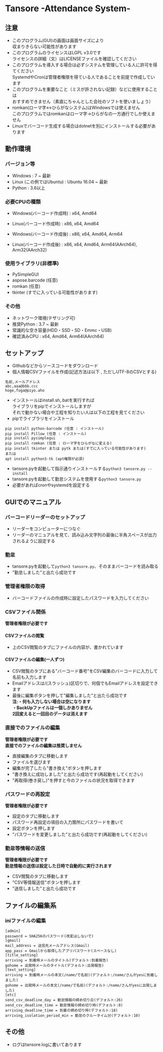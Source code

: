 # Tansore -Attendance System-
## 注意
- このプログラム(GUI)の画面は画面サイズにより<br/>
収まりきらない可能性があります<br/>
- このプログラムのライセンスはLGPL v3.0です<br/>
ライセンスの詳細（文）はLICENSEファイルを確認してください<br/>
- このプログラムを導入する場合は必ずシステムを管理している人に許可を得てください<br/>
SystemdやCronは管理者権限を得ている人であることを前提で作成しています<br/>
- このプログラムを重要なこと（ミスが許されない記録）などに使用することは<br/>
おすすめできません（素直にちゃんとした会社のソフトを使いましょう）<br/>
- romkan(ローマ字<->ひらがなシステム)はWindowsでは使えません<br/>
このプログラムではromkanはローマ字->ひらがなの一方通行でしか使えません<br/>
- Linuxでバーコード生成する場合はdotnetを別にインストールする必要があります<br/>
## 動作環境
### バージョン等
- Windows : 7 ~ 最新
- Linux (この例ではUbuntu) : Ubuntu 16.04 ~ 最新
- Python : 3.6以上
### 必要CPUの種類
- Windows(バーコード作成時) : x64, Amd64<br/>
- Linux(バーコード作成時) : x86, x64, Amd64<br/>

- Windows(バーコード作成後) : x86, x64, Amd64, Arm64<br/>
- Linux(バーコード作成後) : x86, x64, Amd64, Arm64(AArch64), Arm32(AArch32)<br/>
### 使用ライブラリ(非標準)
- PySimpleGUI<br/>
- aspose.barcode (任意)<br/>
- romkan (任意)
- tkinter (すでに入っている可能性があります)<br/>
### その他
- ネットワーク環境(テザリング可)<br/>
- 推奨Python : 3.7 ~ 最新
- 常識的な空き容量(HDD・SSD・SD・Emmc・USB)<br/>
- 確認済みCPU : x64, Amd64, Arm64(AArch64)<br/>
## セットアップ
- Githubなどからソースコードをダウンロード<br/>
- 個人情報CSVファイルを作成(記述方法は以下 , ただしUTF-8のCSVとする)<br/>
```
名前,メールアドレス
abc,aaa@bbb.ccc
hoge,fuga@piyo.aho
```
- インストールはinstall.sh,.batを実行すれば<br/>
ライブラリをpipでインストールしますが<br/>
それで動かない場合や工程を知りたい人は以下の工程を見てください
- pipでライブラリをインストール<br/>
```
pip install python-barcode (任意 : インストール)
pip install Pillow (任意 : インストール)
pip install pysimplegui
pip install romkan (任意 : ローマ字をひらがなに変える)
pip install tkinter または pytk または(すでに入っている可能性があります)
または
apt install python3-tk (apt権限が必須)
```
- tansore.pyを起動して指示通りインストールする`python3 tansore.py --install`<br/>
- tansore.pyを起動して勤怠システムを使用する`python3 tansore.py`<br/>
- 必要があればcronやsystemdを設定する<br/>
## GUIでのマニュアル
### バーコードリーダーのセットアップ
- リーダーをコンピューターにつなぐ<br/>
- リーダーのマニュアルを見て、読み込み文字列の最後に半角スペースが出力されるように設定する<br/>
### 勤怠
- tansore.pyを起動して`python3 tansore.py`、そのままバーコードを読み取る<br/>
- "勤怠しました"と出たら成功です<br/>
### 管理者権限の取得
- バーコードファイルの作成時に設定したパスワードを入力してください<br/>
### CSVファイル関係
**管理者権限が必要です**<br/>
#### CSVファイルの閲覧
- 上のCSV閲覧のタブにファイルの内容が、書かれています<br/>
#### CSVファイルの編集(一人ずつ)
- CSV閲覧のタブにある"バーコード番号"をCSV編集のバーコードに入力して名前も入力します<br/>
- Emailアドレスは/(スラッシュ)区切りで、何個でもEmailアドレスを設定できます<br/>
- 最後に編集ボタンを押して"編集しました”と出たら成功です<br/>
**注:・何も入力しない場合は空になります**<br/>
**・BackUpファイルは一個しかありません**<br/>
**2回変えると一回目のデータは消えます**<br/>
### 直接でのファイルの編集
**管理者権限が必要です**<br/>
**直接でのファイルの編集は推奨しません**<br/>
- 直接編集のタブに移動します<br/>
- ファイルを選びます<br/>
- 編集が完了したら"書き換え"ボタンを押します<br/>
- "書き換えに成功しました"と出たら成功です(再起動をしてください)<br/>
- "再取得(巻き戻し)"を押すと今のファイルの状況を取得できます<br/>
### パスワードの再設定
**管理者権限が必要です**<br/>
- 設定のタブに移動します<br/>
- パスワード再設定の項目の入力箇所にパスワードを書いて<br/>
- 設定ボタンを押します<br/>
- "パスワードを変更しました"と出たら成功です(再起動をしてください)<br/>
### 勤怠等情報の送信
**管理者権限が必要です**<br/>
**勤怠情報の送信は設定した日時で自動的に実行されます**<br/>
- CSV閲覧のタブに移動します<br/>
- "CSV等情報送信"ボタンを押します<br/>
- "送信しました"と出たら成功です<br/>
## ファイルの編集系
### iniファイルの編集
```
[admin]
password = SHA256のパスワード(改変はしないで)
[gmail]
mail_address = 送信先メールアドレス(Gmail)
app_pass = Gmailから取得したアプリパスワード(スペースなし)
[title_setting]
arriving = 到着時メールのタイトル(デフォルト:到着報告)
gohome = 出発時メールのタイトル(デフォルト:出発報告)
[text_setting]
arriving = 到着時メールの本文(/name/で名前)(デフォルト:/name/さんがyesに到着しました)
gohome = 出発時メールの本文(/name/で名前)(デフォルト:/name/さんがyesに出発しました)
[etc]
send_csv_deadline_day = 勤怠情報の締め切り日(デフォルト:26)
send_csv_deadline_time = 勤怠情報の締め切り時(デフォルト:8)
arriving_deadline_time = 到着の締め切り時(デフォルト:18)
arriving_isolation_period_min = 勤怠のクルータイム分(デフォルト:10)
```
## その他
- ログはtansore.logに書いてあります</br>
